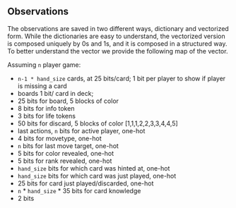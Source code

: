 ## Observations
The observations are saved in two different ways, dictionary and vectorized form. While the dictionaries are easy to understand, the vectorized version is composed uniquely by 0s and 1s, and it is composed in a structured way. To better understand the vector we provide the following map of the vector.

Assuming `n` player game:
- `n-1 * hand_size` cards, at 25 bits/card; 1 bit per player to show if player is missing a card
- boards 1 bit/ card in deck;
- 25 bits for board, 5 blocks of color
- 8 bits for info token
- 3 bits for life tokens
- 50 bits for discard, 5 blocks of color [1,1,1,2,2,3,3,4,4,5]
- last actions, `n` bits for active player, one-hot
- 4 bits for movetype, one-hot
- `n` bits for last move target, one-hot
- 5 bits for color revealed, one-hot
- 5 bits for rank revealed, one-hot
- `hand_size` bits for which card was hinted at, one-hot
- `hand_size` bits for which card was just played, one-hot
- 25 bits for card just played/discarded, one-hot
- `n` * `hand_size` * 35 bits for card knowledge
- 2 bits
